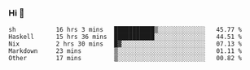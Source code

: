 ### Hi 👋

<!--START_SECTION:waka-->

```text
sh           16 hrs 3 mins   ███████████▒░░░░░░░░░░░░░   45.77 %
Haskell      15 hrs 36 mins  ███████████░░░░░░░░░░░░░░   44.51 %
Nix          2 hrs 30 mins   █▓░░░░░░░░░░░░░░░░░░░░░░░   07.13 %
Markdown     23 mins         ▒░░░░░░░░░░░░░░░░░░░░░░░░   01.11 %
Other        17 mins         ▒░░░░░░░░░░░░░░░░░░░░░░░░   00.82 %
```

<!--END_SECTION:waka-->
